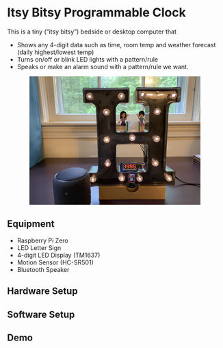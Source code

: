 # Itsy Bitsy Programmable Clock

This is a tiny (“itsy bitsy”) bedside or desktop computer that

- Shows any 4-digit data such as time, room temp and weather forecast (daily highest/lowest temp)
- Turns on/off or blink LED lights with a pattern/rule
- Speaks or make an alarm sound with a pattern/rule we want.

<p align="center">
  <img src="images/raspi-alarm-clock.jpg" width="400" />
</p>

## Equipment

- Raspberry Pi Zero
- LED Letter Sign
- 4-digit LED Display (TM1637)
- Motion Sensor (HC-SR501)
- Bluetooth Speaker

## Hardware Setup


## Software Setup


## Demo  
  
  
  
